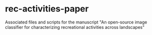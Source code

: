 # rec-activities-paper
Associated files and scripts for the manuscript "An open-source image classifier for characterizing recreational activities across landscapes"
